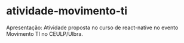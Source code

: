 # atividade-movimento-ti
Apresentação: Atividade proposta no curso de react-native no evento Movimento TI no CEULP/Ulbra.
